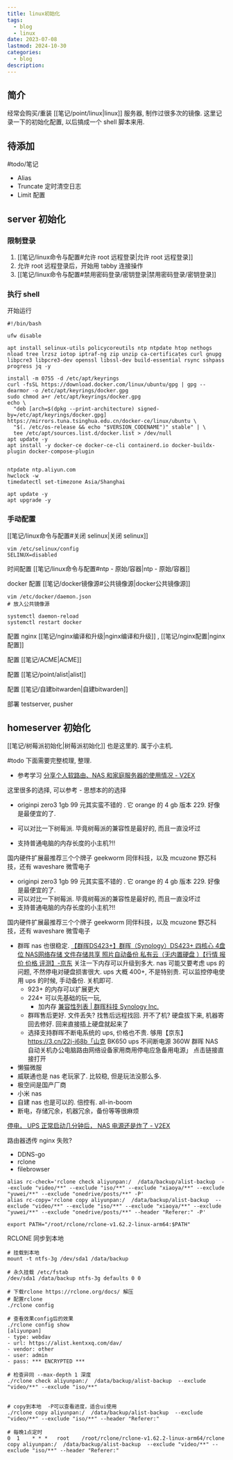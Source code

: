 ```yaml
---
title: linux初始化
tags:
  - blog
  - linux
date: 2023-07-08
lastmod: 2024-10-30
categories:
  - blog
description: 
---
```


## 简介

经常会购买/重装 [[笔记/point/linux|linux]] 服务器, 制作过很多次的镜像. 这里记录一下的初始化配置, 以后搞成一个 shell 脚本来用.

## 待添加

#todo/笔记

- Alias
- Truncate 定时清空日志
- Limit 配置

## server 初始化

### 限制登录

1. [[笔记/linux命令与配置#允许 root 远程登录|允许 root 远程登录]]
2. 允许 root 远程登录后，开始用 tabby 连接操作
3. [[笔记/linux命令与配置#禁用密码登录/密钥登录|禁用密码登录/密钥登录]]

### 执行 shell

开始运行

```shell
#!/bin/bash

ufw disable

apt install selinux-utils policycoreutils ntp ntpdate htop nethogs nload tree lrzsz iotop iptraf-ng zip unzip ca-certificates curl gnupg libpcre3 libpcre3-dev openssl libssl-dev build-essential rsync sshpass progress jq -y

install -m 0755 -d /etc/apt/keyrings
curl -fsSL https://download.docker.com/linux/ubuntu/gpg | gpg --dearmor -o /etc/apt/keyrings/docker.gpg
sudo chmod a+r /etc/apt/keyrings/docker.gpg
echo \
  "deb [arch=$(dpkg --print-architecture) signed-by=/etc/apt/keyrings/docker.gpg] https://mirrors.tuna.tsinghua.edu.cn/docker-ce/linux/ubuntu \
  "$(. /etc/os-release && echo "$VERSION_CODENAME")" stable" | \
  tee /etc/apt/sources.list.d/docker.list > /dev/null
apt update -y
apt install -y docker-ce docker-ce-cli containerd.io docker-buildx-plugin docker-compose-plugin


ntpdate ntp.aliyun.com
hwclock -w
timedatectl set-timezone Asia/Shanghai

apt update -y
apt upgrade -y
```

### 手动配置

[[笔记/linux命令与配置#关闭 selinux|关闭 selinux]]

```shell
vim /etc/selinux/config
SELINUX=disabled
```

时间配置 [[笔记/linux命令与配置#ntp - 原始/容器|ntp - 原始/容器]]

docker 配置 [[笔记/docker镜像源#公共镜像源|docker公共镜像源]]

```shell
vim /etc/docker/daemon.json
# 放入公共镜像源

systemctl daemon-reload
systemctl restart docker
```

配置 nginx [[笔记/nginx编译和升级|nginx编译和升级]] , [[笔记/nginx配置|nginx配置]]

配置 [[笔记/ACME|ACME]]

配置 [[笔记/point/alist|alist]]

配置 [[笔记/自建bitwarden|自建bitwarden]]

部署 testserver, pusher

## homeserver 初始化

[[笔记/树莓派初始化|树莓派初始化]] 也是这里的. 属于小主机.

#todo 下面需要完整梳理, 整理.

- 参考学习 [分享个人软路由、NAS 和家庭服务器的使用情况 - V2EX](https://www.v2ex.com/t/1061012)

这里很多的选择, 可以参考 - 思想本的的选择

- originpi zero3 1gb 99 元其实蛮不错的 . 它 orange 的 4 gb 版本 229. 好像是最便宜的了.
- 可以对比一下树莓派. 毕竟树莓派的兼容性是最好的, 而且一直没坏过

- 支持普通电脑的内存长度的小主机?!!

国内硬件扩展最推荐三个个牌子 geekworm 同伴科技，以及 mcuzone 野芯科技，还有 waveshare 微雪电子

- originpi zero3 1gb 99 元其实蛮不错的 . 它 orange 的 4 gb 版本 229. 好像是最便宜的了.
- 可以对比一下树莓派. 毕竟树莓派的兼容性是最好的, 而且一直没坏过
- 支持普通电脑的内存长度的小主机?!!

国内硬件扩展最推荐三个个牌子 geekworm 同伴科技，以及 mcuzone 野芯科技，还有 waveshare 微雪电子

- 群晖 nas 也很稳定. [【群晖DS423+】群晖（Synology）DS423+ 四核心 4盘位 NAS网络存储 文件存储共享 照片自动备份 私有云（无内置硬盘 ）【行情 报价 价格 评测】-京东](https://item.jd.com/100047343428.html) 关注一下内存可以升级到多大. nas 可能又要考虑 ups 的问题, 不然停电对硬盘损害很大. ups 大概 400+, 不是特别贵. 可以监控停电使用 ups 的时候, 手动备份. 关机即可.
    - 923+ 的内存可以扩展更大
    - 224+ 可以先基础的玩一玩,
        - 加内存 [兼容性列表 | 群晖科技 Synology Inc.](https://www.synology.cn/zh-cn/compatibility?search_by=category&category=rams&filter_size=4GB)
    - 群晖售后更好. 文件丢失? 找售后远程找回. 开不了机? 硬盘拔下来, 机器寄回去修好. 回来直接插上硬盘就起来了
    - 选择支持群晖不断电系统的 ups, 价格也不贵. 够用【京东】 https://3.cn/22j-i68b「山克 BK650 ups 不间断电源 360W 群晖 NAS 自动关机办公电脑路由网络设备家用商用停电应急备用电源」
点击链接直接打开
- 懒猫微服
- 威联通也是 nas 老玩家了. 比较稳, 但是玩法没那么多.
- 极空间是国产厂商
- 小米 nas
- 自建 nas 也是可以的. 倍控有. all-in-boom
- 断电，存储冗余，机器冗余，备份等等很麻烦

[停电， UPS 正常启动几分钟后， NAS 电源还是炸了 - V2EX](https://www.v2ex.com/t/1061996)

路由器透传 nginx 失败?

- DDNS-go
- rclone
- filebrowser

```shell
alias rc-check='rclone check aliyunpan:/  /data/backup/alist-backup  --exclude "video/**" --exclude "iso/**" --exclude "xiaoya/**" --exclude "yuwei/**" --exclude "onedrive/posts/**" -P'
alias rc-copy='rclone copy aliyunpan:/  /data/backup/alist-backup  --exclude "video/**" --exclude "iso/**" --exclude "xiaoya/**" --exclude "yuwei/**" --exclude "onedrive/posts/**" --header "Referer:" -P'

export PATH="/root/rclone/rclone-v1.62.2-linux-arm64:$PATH"
```

RCLONE 同步到本地

```shell
# 挂载到本地
mount -t ntfs-3g /dev/sda1 /data/backup

# 永久挂载 /etc/fstab
/dev/sda1 /data/backup ntfs-3g defaults 0 0

# 下载rclone https://rclone.org/docs/ 解压
# 配置rclone
./rclone config 

# 查看效果config后的效果
./rclone config show
[aliyunpan]
- type: webdav
- url: https://alist.kentxxq.com/dav/
- vendor: other
- user: admin
- pass: *** ENCRYPTED ***

# 检查异同 --max-depth 1 深度
./rclone check aliyunpan:/  /data/backup/alist-backup  --exclude "video/**" --exclude "iso/**"


# copy到本地  -P可以查看进度，适合ui使用
./rclone copy aliyunpan:/  /data/backup/alist-backup  --exclude "video/**" --exclude "iso/**" --header "Referer:" 

# 每晚1点定时
0  1    * * *   root    /root/rclone/rclone-v1.62.2-linux-arm64/rclone copy aliyunpan:/  /data/backup/alist-backup  --exclude "video/**" --exclude "iso/**" --header "Referer:"
```
